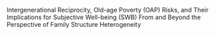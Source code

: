 Intergenerational Reciprocity, Old-age Poverty (OAP) Risks, and Their Implications for Subjective Well-being (SWB) From and Beyond the Perspective of Family Structure Heterogeneity
